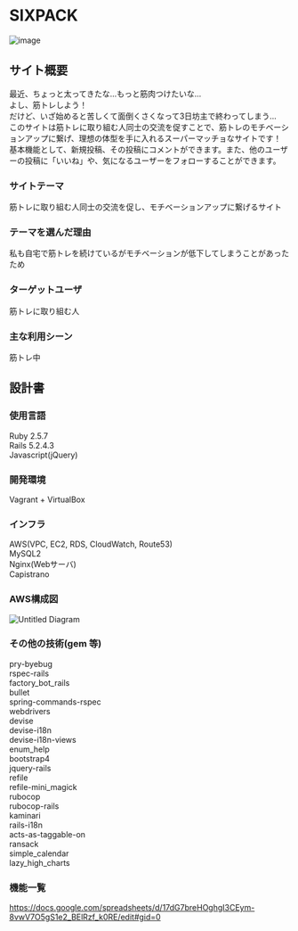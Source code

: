 # SIXPACK
![image](https://user-images.githubusercontent.com/64945711/92579639-6891fb80-f2c8-11ea-90f9-749125f2acf6.png)


## サイト概要
最近、ちょっと太ってきたな...もっと筋肉つけたいな...<br>
よし、筋トレしよう！<br>
だけど、いざ始めると苦しくて面倒くさくなって3日坊主で終わってしまう...<br>
このサイトは筋トレに取り組む人同士の交流を促すことで、筋トレのモチベーションアップに繋げ、理想の体型を手に入れるスーパーマッチョなサイトです！<br>
基本機能として、新規投稿、その投稿にコメントができます。また、他のユーザーの投稿に「いいね」や、気になるユーザーをフォローすることができます。

### サイトテーマ
筋トレに取り組む人同士の交流を促し、モチベーションアップに繋げるサイト

### テーマを選んだ理由
私も自宅で筋トレを続けているがモチベーションが低下してしまうことがあったため

### ターゲットユーザ
筋トレに取り組む人

### 主な利用シーン
筋トレ中

## 設計書

### 使用言語
Ruby 2.5.7</br>
Rails 5.2.4.3</br>
Javascript(jQuery)</br>

### 開発環境
Vagrant + VirtualBox

### インフラ
AWS(VPC, EC2, RDS, CloudWatch, Route53)<br>
MySQL2<br>
Nginx(Webサーバ)<br>
Capistrano

### AWS構成図
![Untitled Diagram](https://user-images.githubusercontent.com/62163875/91648806-d78c7a80-eaa6-11ea-8f03-dd835d795723.png)

### その他の技術(gem 等)
pry-byebug<br>
rspec-rails<br>
factory_bot_rails<br>
bullet<br>
spring-commands-rspec<br>
webdrivers<br>
devise<br>
devise-i18n<br>
devise-i18n-views<br>
enum_help<br>
bootstrap4<br>
jquery-rails<br>
refile<br>
refile-mini_magick<br>
rubocop<br>
rubocop-rails<br>
kaminari<br>
rails-i18n<br>
acts-as-taggable-on<br>
ransack<br>
simple_calendar<br>
lazy_high_charts<br>

### 機能一覧
https://docs.google.com/spreadsheets/d/17dG7breHOghgI3CEym-8vwV7O5gS1e2_BElRzf_k0RE/edit#gid=0
